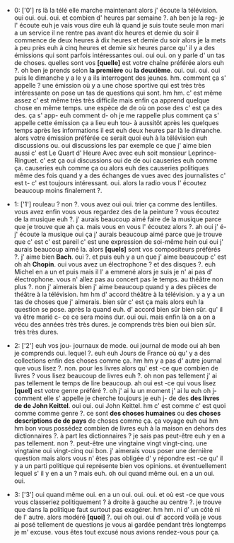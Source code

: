  * 0: ['0']
	rs là la télé elle marche maintenant alors j' écoute la télévision.
	 oui oui.
	 oui.
	 oui.
	 et combien d' heures par semaine ?.
	 ah ben je la reg- je l' écoute euh je vais vous dire euh là quand je suis toute seule mon mari a un service il ne rentre pas avant dix heures et demie du soir il commence de deux heures à dix heures et demie du soir alors je la mets à peu près euh à cinq heures et demie six heures parce qu' il y a des émissions qui sont parfois intéressantes oui.
	 oui oui.
	 on y parle d' un tas de choses.
	 quelles sont vos **[quelle]** est votre chaîne préférée alors euh ?.
	 oh ben je prends selon **la première** ou **la deuxième**.
	 oui.
	 oui.
	 oui.
	 oui puis le dimanche y a le y a ils interrogent des jeunes.
	 hm.
	 comment ça s' appelle ? une émission où y a une chose sportive qui est très très intéressante on pose un tas de questions qui sont.
	 hm hm.
	 c' est même assez c' est même très très difficile mais enfin ça apprend quelque chose en même temps.
	 une espèce de de où on pose des c' est ça des des.
	 ça s' app- euh comment d- oh je me rappelle plus comment ça s' appelle cette émission ça a lieu euh tou- à aussitôt après les quelques temps après les informations il est euh deux heures par là le dimanche.
	 alors votre émission préférée ce serait quoi euh à la télévision euh discussions ou.
	 oui discussions les par exemple ce que j' aime bien aussi c' est Le Quart d' Heure Avec avec euh soit monsieur Leprince-Ringuet.
	 c' est ça oui discussions oui de de oui causeries euh comme ça.
	 causeries euh comme ça ou alors euh des causeries politiques même des fois quand y a des échanges de vues avec des journalistes c' est t- c' est toujours intéressant.
	 oui.
	 alors la radio vous l' écoutez beaucoup moins finalement ?.
	
 * 1: ['1']
	rouleau ? non ?.
	 vous avez oui oui.
	 trier ça comme des lentilles.
	 vous avez enfin vous vous regardez des de la peinture ? vous écoutez de la musique euh ?.
	 j' aurais beaucoup aimé faire de la musique parce que je trouve que ah ça.
	 mais vous en vous l' écoutez alors ?.
	 ah oui j' é- j' écoute la musique oui ça j' aurais beaucoup aimé parce que je trouve que c' est c' est pareil c' est une expression de soi-même hein oui oui j' aurais beaucoup aimé la.
	 alors **[quels]** sont vos compositeurs préférés ?.
	 j' aime bien **Bach**.
	 oui ?.
	 et puis euh y a un que j' aime beaucoup c' est oh ah **Chopin**.
	 oui vous avez un électrophone ? et des disques ?.
	 euh Michel en a un et puis mais il l' a emmené alors je suis je n' ai pas d' électrophone.
	 vous n' allez pas au concert pas le temps.
	 au théâtre non plus ?.
	 non j' aimerais bien j' aime beaucoup quand y a des pièces de théâtre à la télévision.
	 hm hm d' accord théâtre à la télévision.
	 y a y a un tas de choses que j' aimerais.
	 bien sûr c' est ça mais alors euh la question se pose.
	 après la quand euh.
	 d' accord bien sûr bien sûr.
	 qu' il va être marié c- ce ce sera moins dur.
	 oui oui.
	 mais enfin là on a on a vécu des années très très dures.
	 je comprends très bien oui bien sûr.
	 très très dures.
	
 * 2: ['2']
	 euh vos jou- journaux de mode.
	 oui journal de mode oui ah ben je comprends oui.
	 lequel ?.
	 euh euh Jours de France où qu' y a des collections enfin des choses comme ça.
	 hm hm y a pas d' autre journal que vous lisez ?.
	 non.
	 pour les livres alors qu' est -ce que combien de livres ? vous lisez beaucoup de livres euh ?.
	 oh non pas tellement j' ai pas tellement le temps de lire beaucoup.
	 ah oui est -ce qui vous lisez **[quel]** est votre genre préféré ?.
	 oh j' ai lu un moment j' ai lu euh oh j- comment elle s' appelle je cherche toujours je euh j- de des **des livres de de John Keittel**.
	 oui oui.
	 oui John Keittel.
	 hm c' est comme c' est quoi comme comme genre ?.
	 ce sont **des choses humaines** ou **des choses descriptions de de pays** de choses comme ça.
	 ça voyage euh oui hm hm bon vous possédez combien de livres euh à la maison en dehors des dictionnaires ?.
	 à part les dictionnaires ? je sais pas peut-être euh y en a pas tellement.
	 non ?.
	 peut-être une vingtaine vingt vingt-cinq.
	 une vingtaine oui vingt-cinq oui bon.
	 j' aimerais vous poser une dernière question mais alors vous n' êtes pas obligée d' y répondre est -ce qu' il y a un parti politique qui représente bien vos opinions.
	 et éventuellement lequel s' il y en a un ? mais euh.
	 oh oui quand même oui.
	 en a un oui.
	 oui.
	
 * 3: ['3']
	oui quand même oui.
	 en a un oui.
	 oui.
	 oui.
	 et où est -ce que vous vous classeriez politiquement ? à droite à gauche au centre ?.
	 je trouve que dans la politique faut surtout pas exagérer.
	 hm hm.
	 ni d' un côté ni de l' autre.
	 alors modéré **[quoi]** ?.
	 oui oh oui.
	 oui d' accord voilà je vous ai posé tellement de questions je vous ai gardée pendant très longtemps je m' excuse.
	 vous êtes tout excusé nous avions rendez-vous pour ça.
	
